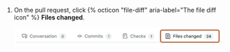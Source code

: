 1. On the pull request, click {% octicon "file-diff" aria-label="The file diff icon" %} **Files changed**.

   ![Screenshot of the tabs for a pull request. The "Changed" tab is outlined in dark orange.](/assets/images/help/pull_requests/pull-request-tabs-changed-files.png)
